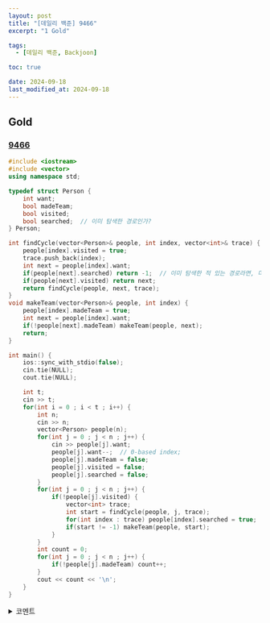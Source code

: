 ```yaml
---
layout: post
title: "[데일리 백준] 9466"
excerpt: "1 Gold"

tags:
  - [데일리 백준, Backjoon]

toc: true

date: 2024-09-18
last_modified_at: 2024-09-18
---
```

## Gold
### [9466][def]

```c++
#include <iostream>
#include <vector>
using namespace std;

typedef struct Person {
    int want;
    bool madeTeam;
    bool visited;
    bool searched;  // 이미 탐색한 경로인가?
} Person;

int findCycle(vector<Person>& people, int index, vector<int>& trace) {
    people[index].visited = true;
    trace.push_back(index);
    int next = people[index].want;
    if(people[next].searched) return -1;  // 이미 탐색한 적 있는 경로라면, 더 이상 가능성이 없다.
    if(people[next].visited) return next;
    return findCycle(people, next, trace);
}
void makeTeam(vector<Person>& people, int index) {
    people[index].madeTeam = true;
    int next = people[index].want;
    if(!people[next].madeTeam) makeTeam(people, next);
    return;
}

int main() {
    ios::sync_with_stdio(false);
    cin.tie(NULL);
    cout.tie(NULL);

    int t;
    cin >> t;
    for(int i = 0 ; i < t ; i++) {
        int n;
        cin >> n;
        vector<Person> people(n);
        for(int j = 0 ; j < n ; j++) {
            cin >> people[j].want;
            people[j].want--;  // 0-based index;
            people[j].madeTeam = false;
            people[j].visited = false;
            people[j].searched = false;
        }
        for(int j = 0 ; j < n ; j++) {
            if(!people[j].visited) {
                vector<int> trace;
                int start = findCycle(people, j, trace);
                for(int index : trace) people[index].searched = true;
                if(start != -1) makeTeam(people, start);
            }
        }
        int count = 0;
        for(int j = 0 ; j < n ; j++) {
            if(!people[j].madeTeam) count++;
        }
        cout << count << '\n';
    }
}
```

<details>
<summary>코멘트</summary>
<div markdown="1">

- 복잡한 DFS 문제.

- 시간이 빡빡하다. 불필요한 탐색을 모두 없애는 것이 관건이었다.  

- `visited`와 `searched`라는 두 개의 방문확인 변수를 두고, `searched`는 느리게 갱신함으로서 다음 DFS 서치부터 사용 가능하도록 한 것이 나의 묘수.

</div>
</details>

[def]: https://www.acmicpc.net/problem/9466
